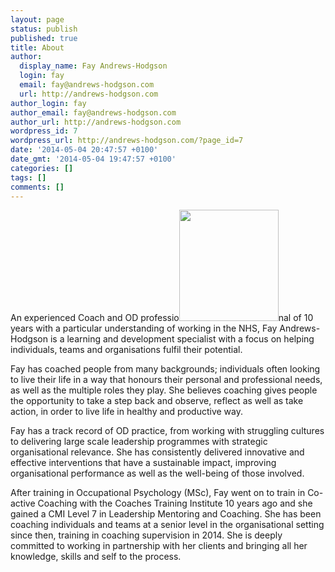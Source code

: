 ```yaml
---
layout: page
status: publish
published: true
title: About
author:
  display_name: Fay Andrews-Hodgson
  login: fay
  email: fay@andrews-hodgson.com
  url: http://andrews-hodgson.com
author_login: fay
author_email: fay@andrews-hodgson.com
author_url: http://andrews-hodgson.com
wordpress_id: 7
wordpress_url: http://andrews-hodgson.com/?page_id=7
date: '2014-05-04 20:47:57 +0100'
date_gmt: '2014-05-04 19:47:57 +0100'
categories: []
tags: []
comments: []
---
```

<p>An experienced Coach and OD professio<a href="http://andrews-hodgson.com/wp-content/uploads/2018/02/Photo-FAH-2.png"><img class="wp-image-269  alignright" src="http://andrews-hodgson.com/wp-content/uploads/2018/02/Photo-FAH-2-268x300.png" alt="" width="159" height="178" /></a>nal of 10 years with a particular understanding of working in the NHS, Fay Andrews-Hodgson is a learning and development specialist with a focus on helping individuals, teams and organisations fulfil their potential.</p>
<p>Fay has coached people from many backgrounds; individuals often looking to live their life in a way that honours their personal and professional needs, as well as the multiple roles they play.  She believes coaching gives people the opportunity to take a step back and observe, reflect as well as take action, in order to live life in healthy and productive way.</p>
<p>Fay has a track record of OD practice, from working with struggling cultures to delivering large scale leadership programmes with strategic organisational relevance.  She has consistently delivered innovative and effective interventions that have a sustainable impact, improving organisational performance as well as the well-being of those involved.</p>
<p>After training in Occupational Psychology (MSc), Fay went on to train in Co-active Coaching with the Coaches Training Institute 10 years ago and she gained a CMI Level 7 in Leadership Mentoring and Coaching.  She has been coaching individuals and teams at a senior level in the organisational setting since then, training in coaching supervision in 2014.  She is deeply committed to working in partnership with her clients and bringing all her knowledge, skills and self to the process.</p>
<p><strong> </strong></p>
